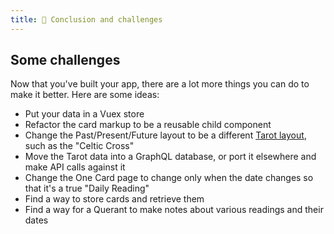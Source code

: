 ```yaml
---
title: 💪 Conclusion and challenges
---
```


## Some challenges

Now that you've built your app, there are a lot more things you can do to make it better. Here are some ideas:

-   Put your data in a Vuex store
-   Refactor the card markup to be a reusable child component
-   Change the Past/Present/Future layout to be a different [Tarot layout](https://www.thoughtco.com/tarot-card-spreads-2562807), such as the "Celtic Cross"
-   Move the Tarot data into a GraphQL database, or port it elsewhere and make API calls against it
-   Change the One Card page to change only when the date changes so that it's a true "Daily Reading"
-   Find a way to store cards and retrieve them
-   Find a way for a Querant to make notes about various readings and their dates
